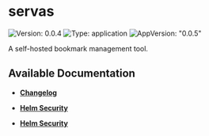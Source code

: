 # servas

![Version: 0.0.4](https://img.shields.io/badge/Version-0.0.4-informational?style=flat-square) ![Type: application](https://img.shields.io/badge/Type-application-informational?style=flat-square) ![AppVersion: "0.0.5"](https://img.shields.io/badge/AppVersion-"0.0.5"-informational?style=flat-square)

A self-hosted bookmark management tool.

## Available Documentation

- [**Changelog**](CHANGELOG)

- [**Helm Security**](container-security)

- [**Helm Security**](helm-security)

